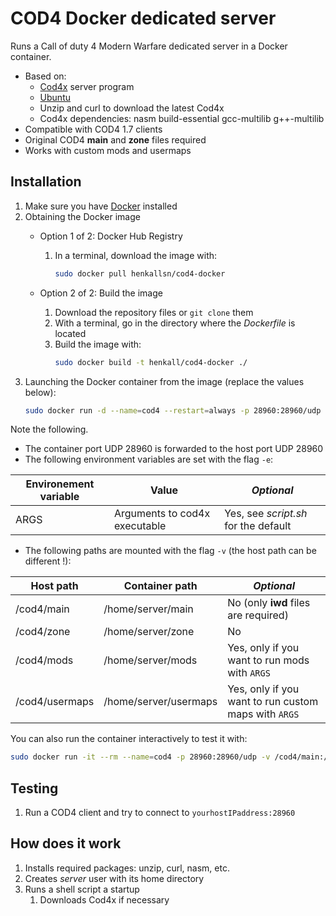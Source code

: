 # COD4 Docker dedicated server

Runs a Call of duty 4 Modern Warfare dedicated server in a Docker container.

- Based on:
    - [Cod4x](https://cod4x.me/) server program
    - [Ubuntu](https://www.docker.com/docker-ubuntu)
    - Unzip and curl to download the latest Cod4x
    - Cod4x dependencies: nasm build-essential gcc-multilib g++-multilib
- Compatible with COD4 1.7 clients
- Original COD4 **main** and **zone** files required
- Works with custom mods and usermaps

## Installation

1. Make sure you have [Docker](https://docs.docker.com/install/) installed
2. Obtaining the Docker image
    - Option 1 of 2: Docker Hub Registry
        
        1. In a terminal, download the image with:
            ```bash
            sudo docker pull henkallsn/cod4-docker
            ```
    - Option 2 of 2: Build the image
        1. Download the repository files or `git clone` them
        2. With a terminal, go in the directory where the *Dockerfile* is located
        3. Build the image with:
            ```bash
            sudo docker build -t henkall/cod4-docker ./
            ```
3. Launching the Docker container from the image (replace the values below):
    ```bash
    sudo docker run -d --name=cod4 --restart=always -p 28960:28960/udp -v /cod4/main:/home/server/main -v /cod4/zone:/home/server/zone -v /cod4/mods:/home/server/mods -v /cod4/usermaps:/home/server/usermaps henkallsn/cod4-docker
    ```

Note the following.
- The container port UDP 28960 is forwarded to the host port UDP 28960
- The following environment variables are set with the flag `-e`:

| **Environement variable** | **Value** | *Optional* |
| --- | --- | --- |
| ARGS | Arguments to cod4x executable | Yes, see *script.sh* for the default |

- The following paths are mounted with the flag `-v` (the host path can be different !):

| **Host path** | **Container path** | *Optional* |
| --- | --- | --- |
| /cod4/main | /home/server/main | No (only **iwd** files are required) |
| /cod4/zone | /home/server/zone | No |
| /cod4/mods | /home/server/mods | Yes, only if you want to run mods with `ARGS` |
| /cod4/usermaps | /home/server/usermaps | Yes, only if you want to run custom maps with `ARGS` |


You can also run the container interactively to test it with:

```bash
sudo docker run -it --rm --name=cod4 -p 28960:28960/udp -v /cod4/main:/home/server/main -v /cod4/zone:/home/server/zone -v /cod4/mods:/home/server/mods -v /cod4/usermaps:/home/server/usermaps henkallsn/cod4-docker
```

## Testing

1. Run a COD4 client and try to connect to `yourhostIPaddress:28960`

## How does it work

1. Installs required packages: unzip, curl, nasm, etc.
2. Creates *server* user with its home directory
3. Runs a shell script a startup
    1. Downloads Cod4x if necessary
    
